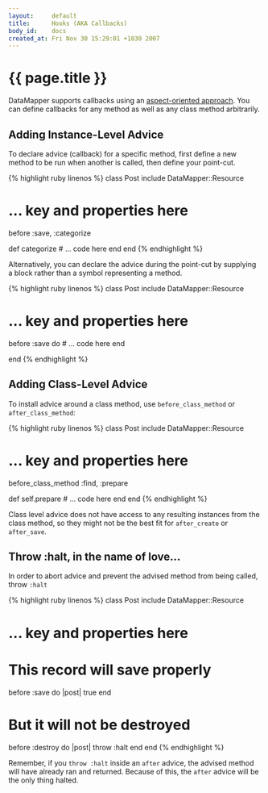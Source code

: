 ```yaml
---
layout:     default
title:      Hooks (AKA Callbacks)
body_id:    docs
created_at: Fri Nov 30 15:29:01 +1030 2007
---
```


{{ page.title }}
================

DataMapper supports callbacks using an [aspect-oriented approach](http://en.wikipedia.org/wiki/Aspect_oriented).
You can define callbacks for any method as well as any class method arbitrarily.

Adding Instance-Level Advice
----------------------------

To declare advice (callback) for a specific method, first define a new method to
be run when another is called, then define your point-cut.

{% highlight ruby linenos %}
class Post
  include DataMapper::Resource

  # ... key and properties here

  before :save, :categorize

  def categorize
    # ... code here
  end
end
{% endhighlight %}

Alternatively, you can declare the advice during the point-cut by supplying a
block rather than a symbol representing a method.

{% highlight ruby linenos %}
class Post
  include DataMapper::Resource

  # ... key and properties here

  before :save do
    # ... code here
  end

end
{% endhighlight %}

Adding Class-Level Advice
-------------------------

To install advice around a class method, use `before_class_method` or `after_class_method`:

{% highlight ruby linenos %}
class Post
  include DataMapper::Resource

  # ... key and properties here

  before_class_method :find, :prepare

  def self.prepare
    # ... code here
  end
end
{% endhighlight %}

Class level advice does not have access to any resulting instances from the
class method, so they might not be the best fit for `after_create` or
`after_save`.

Throw :halt, in the name of love...
-----------------------------------

In order to abort advice and prevent the advised method from being called, throw `:halt`

{% highlight ruby linenos %}
class Post
  include DataMapper::Resource

  # ... key and properties here

  # This record will save properly
  before :save do |post|
    true
  end

  # But it will not be destroyed
  before :destroy do |post|
    throw :halt
  end
end
{% endhighlight %}

Remember, if you `throw :halt` inside an `after` advice, the advised method will
have already ran and returned. Because of this, the `after` advice will be the
only thing halted.
